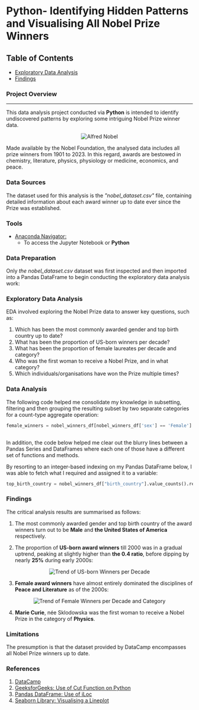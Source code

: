 # Python- Identifying Hidden Patterns and Visualising All Nobel Prize Winners

## Table of Contents

- [Exploratory Data Analysis](#exploratory-data-analysis)
- [Findings](#findings)

### Project Overview
---

This data analysis project conducted via **Python** is intended to identify undiscovered patterns by exploring some intriguing Nobel Prize winner data. 

<p align="center">
  <img src="https://github.com/OzzyGoylusun/Python.-Identifying-Patterns-and-Visualising-Nobel-Prize-Winners/blob/main/Visuals/Nobel%20Prize%20Image.png"
 alt="Alfred Nobel">
</p>

Made available by the Nobel Foundation, the analysed data includes all prize winners from 1901 to 2023. In this regard, awards are bestowed in chemistry, literature, physics, physiology or medicine, economics, and peace. 


### Data Sources

The dataset used for this analysis is the *"nobel_dataset.csv"* file, containing detailed information about each award winner up to date ever since the Prize was established.

### Tools

- [Anaconda Navigator: ](https://www.anaconda.com/download)
  - To access the Jupyter Notebook or **Python**


### Data Preparation

Only *the nobel_dataset.csv* dataset was first inspected and then imported into a Pandas DataFrame to begin conducting the exploratory data analysis work:


### Exploratory Data Analysis

EDA involved exploring the Nobel Prize data to answer key questions, such as:

1.  Which has been the most commonly awarded gender and top birth country up to date?
2.  What has been the proportion of US-born winners per decade?
3.  What has been the proportion of female laureates per decade and category?
4.  Who was the first woman to receive a Nobel Prize, and in what category?
5.  Which individuals/organisations have won the Prize multiple times?


### Data Analysis

The following code helped me consolidate my knowledge in subsetting, filtering and then grouping the resulting subset by two separate categories for a count-type aggregate operation:

```python
female_winners = nobel_winners_df[nobel_winners_df['sex'] == 'Female'].groupby(['decade',
                                                                                'category']).agg({"prize":"count"})
```

In addition, the code below helped me clear out the blurry lines between a Pandas Series and DataFrames where each one of those have a different set of functions and methods.

By resorting to an integer-based indexing on my Pandas DataFrame below, I was able to fetch what I required and assigned it to a variable:

```python
top_birth_country = nobel_winners_df["birth_country"].value_counts().reset_index().iloc[0,0]
```

### Findings

The critical analysis results are summarised as follows:

1. The most commonly awarded gender and top birth country of the award winners turn out to be **Male** and **the United States of America** respectively.
   
2. The proportion of **US-born award winners** till 2000 was in a gradual uptrend, peaking at slightly higher than **the 0.4 ratio**, before dipping by nearly **25%** during early 2000s:
<p align="center">
<img src="https://github.com/OzzyGoylusun/Python.-Identifying-Patterns-and-Visualising-Nobel-Prize-Winners/blob/main/Visuals/Trend%20of%20US-born%20Winners%20per%20Decade.png" alt="Trend of US-born Winners per Decade">
</p>
  
3. **Female award winners** have almost entirely dominated the disciplines of **Peace and Literature** as of the 2000s:
<p align="center">
<img src="https://github.com/OzzyGoylusun/Python.-Identifying-Patterns-and-Visualising-Nobel-Prize-Winners/blob/main/Visuals/Trend%20of%20Female%20Winners%20per%20Decade%20and%20Category.png" alt="Trend of Female Winners per Decade and Category">
</p>

4. **Marie Curie**, née Sklodowska was the first woman to receive a Nobel Prize in the category of **Physics**.


### Limitations

The presumption is that the dataset provided by DataCamp encompasses all Nobel Prize winners up to date.

### References

1. [DataCamp](https://www.datacamp.com/)
2. [GeeksforGeeks: Use of Cut Function on Python](https://www.geeksforgeeks.org/pandas-cut-method-in-python/)
3. [Pandas DataFrame: Use of iLoc](https://pandas.pydata.org/docs/reference/api/pandas.DataFrame.iloc.html)
4. [Seaborn Library: Visualising a Lineplot](https://seaborn.pydata.org/generated/seaborn.lineplot.html)

